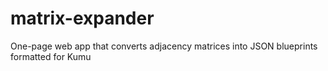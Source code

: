 # matrix-expander
One-page web app that converts adjacency matrices into JSON blueprints formatted for Kumu
